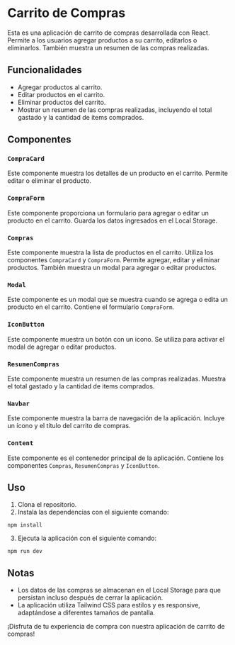 # Carrito de Compras

Esta es una aplicación de carrito de compras desarrollada con React. Permite a los usuarios agregar productos a su carrito, editarlos o eliminarlos. También muestra un resumen de las compras realizadas.

## Funcionalidades

- Agregar productos al carrito.
- Editar productos en el carrito.
- Eliminar productos del carrito.
- Mostrar un resumen de las compras realizadas, incluyendo el total gastado y la cantidad de items comprados.

## Componentes

### `CompraCard`

Este componente muestra los detalles de un producto en el carrito. Permite editar o eliminar el producto.

### `CompraForm`

Este componente proporciona un formulario para agregar o editar un producto en el carrito. Guarda los datos ingresados en el Local Storage.

### `Compras`

Este componente muestra la lista de productos en el carrito. Utiliza los componentes `CompraCard` y `CompraForm`. Permite agregar, editar y eliminar productos. También muestra un modal para agregar o editar productos.

### `Modal`

Este componente es un modal que se muestra cuando se agrega o edita un producto en el carrito. Contiene el formulario `CompraForm`.

### `IconButton`

Este componente muestra un botón con un icono. Se utiliza para activar el modal de agregar o editar productos.

### `ResumenCompras`

Este componente muestra un resumen de las compras realizadas. Muestra el total gastado y la cantidad de items comprados.

### `Navbar`

Este componente muestra la barra de navegación de la aplicación. Incluye un ícono y el título del carrito de compras.

### `Content`

Este componente es el contenedor principal de la aplicación. Contiene los componentes `Compras`, `ResumenCompras` y `IconButton`.

## Uso

1. Clona el repositorio.
2. Instala las dependencias con el siguiente comando:

```
npm install

```
3. Ejecuta la aplicación con el siguiente comando:

```
npm run dev

```


## Notas

- Los datos de las compras se almacenan en el Local Storage para que persistan incluso después de cerrar la aplicación.
- La aplicación utiliza Tailwind CSS para estilos y es responsive, adaptándose a diferentes tamaños de pantalla.

¡Disfruta de tu experiencia de compra con nuestra aplicación de carrito de compras!
